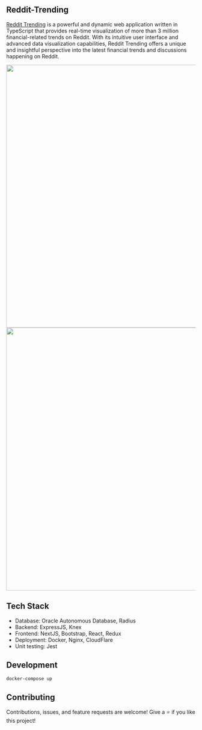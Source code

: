 ## Reddit-Trending
[Reddit Trending](http://reddittrend.com/) is a powerful and dynamic web application written in TypeScript that provides real-time visualization of more than 3 million financial-related trends on Reddit.
With its intuitive user interface and advanced data visualization capabilities, Reddit Trending offers a unique and insightful perspective into the latest financial trends and discussions happening on Reddit.
 
<img src="http://api.reddittrend.com:5002/assets/img/trending/1.png" width="700">
<img src="http://api.reddittrend.com:5002/assets/img/trending/2.png" width="700">

 
## Tech Stack
* Database: Oracle Autonomous Database, Radius
* Backend: ExpressJS, Knex
* Frontend: NextJS, Bootstrap, React, Redux
* Deployment: Docker, Nginx, CloudFlare
* Unit testing: Jest

## Development
```
docker-compose up
```

## Contributing
Contributions, issues, and feature requests are welcome!
Give a ⭐️ if you like this project!
